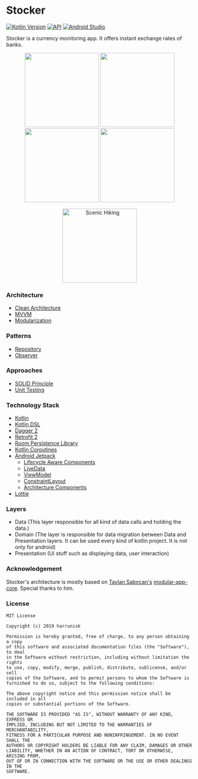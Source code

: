 # Stocker  
[![Kotlin Version](https://img.shields.io/badge/kotlin-1.3.50-blue.svg)](https://kotlinlang.org)
[![API](https://img.shields.io/badge/API-19%2B-brightgreen.svg?style=flat)](https://android-arsenal.com/api?level=19)
[![Android Studio](https://img.shields.io/badge/android%20studio-3.5-brightgreen)](https://developer.android.com/studio)

<p align="left">Stocker is a currency monitoring app. It offers instant exchange rates of banks.</p>

<p align="center">
<img src="https://github.com/harrunisk/Stocker/blob/master/art/App0.jpg" width="200">
<img src="https://github.com/harrunisk/Stocker/blob/master/art/App1.jpg" width="200">
<img src="https://github.com/harrunisk/Stocker/blob/master/art/App2.jpg" width="200">
<img src="https://github.com/harrunisk/Stocker/blob/master/art/App3.jpg" width="200">
</p>

<p align="center"><img src="https://github.com/harrunisk/Stocker/blob/master/art/AppGif.gif" alt="Scenic Hiking" width="200"></p>  

### Architecture
* [Clean Architecture](https://www.amazon.com/Clean-Architecture-Craftsmans-Software-Structure/dp/0134494164)
* [MVVM](https://www.raywenderlich.com/8984-mvvm-on-android)
* [Modularization]()

### Patterns
* [Repository](https://developer.android.com/jetpack/docs/guide)
* [Observer](https://code.tutsplus.com/tutorials/android-design-patterns-the-observer-pattern--cms-28963)

### Approaches
* [SOLID Principle](https://itnext.io/solid-principles-explanation-and-examples-715b975dcad4?gi=79443348411d)
* [Unit Testing](http://softwaretestingfundamentals.com/unit-testing/)

### Technology Stack
* [Kotlin](https://kotlinlang.org/)
* [Kotlin DSL](https://docs.gradle.org/current/userguide/kotlin_dsl.html)
* [Dagger 2](https://github.com/google/dagger)
* [Retrofit 2](https://square.github.io/retrofit/)
* [Room Persistence Library](https://developer.android.com/topic/libraries/architecture/room) 
* [Kotlin Coroutines](https://kotlinlang.org/docs/reference/coroutines-overview.html)
* [Android Jetpack](https://developer.android.com/jetpack)
  * [Lifecycle Aware Components](https://developer.android.com/topic/libraries/architecture/lifecycle)
  * [LiveData](https://developer.android.com/topic/libraries/architecture/livedata)
  * [ViewModel](https://developer.android.com/topic/libraries/architecture/viewmodel)
  * [ConstraintLayout](https://developer.android.com/training/constraint-layout)
  * [Architecture Components](https://developer.android.com/topic/libraries/architecture)
* [Lottie](https://github.com/airbnb/lottie-android)
### Layers
* Data (This layer responsible for all kind of data calls and holding the data.)  
* Domain  (The layer is responsible for data migration between Data and Presentation layers. It can be used every kind of kotlin project. It is not only for android)
* Presentation (UI stuff such as displaying data, user interaction)  
### Acknowledgement
Stocker's architecture is mostly based on [Taylan Sabırcan's](https://github.com/savepopulation) [modular-app-core](https://github.com/savepopulation/modular-app-core). Special thanks to him.  
### License
```
MIT License

Copyright (c) 2019 harrunisk

Permission is hereby granted, free of charge, to any person obtaining a copy
of this software and associated documentation files (the "Software"), to deal
in the Software without restriction, including without limitation the rights
to use, copy, modify, merge, publish, distribute, sublicense, and/or sell
copies of the Software, and to permit persons to whom the Software is
furnished to do so, subject to the following conditions:

The above copyright notice and this permission notice shall be included in all
copies or substantial portions of the Software.

THE SOFTWARE IS PROVIDED "AS IS", WITHOUT WARRANTY OF ANY KIND, EXPRESS OR
IMPLIED, INCLUDING BUT NOT LIMITED TO THE WARRANTIES OF MERCHANTABILITY,
FITNESS FOR A PARTICULAR PURPOSE AND NONINFRINGEMENT. IN NO EVENT SHALL THE
AUTHORS OR COPYRIGHT HOLDERS BE LIABLE FOR ANY CLAIM, DAMAGES OR OTHER
LIABILITY, WHETHER IN AN ACTION OF CONTRACT, TORT OR OTHERWISE, ARISING FROM,
OUT OF OR IN CONNECTION WITH THE SOFTWARE OR THE USE OR OTHER DEALINGS IN THE
SOFTWARE.
```

